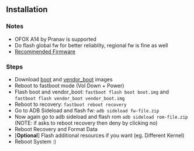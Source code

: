## Installation

### Notes
- OFOX A14 by Pranav is supported
- Do flash global fw for better reliablity, regional fw is fine as well
- [Recommended Firmware](https://xiaomifirmwareupdater.com/firmware/munch/stable/V14.0.6.0.TLMMIXM/)

### Steps
- Download [boot](https://t.me/QuickDump/12) and [vendor_boot](https://t.me/QuickDump/13) images
- Reboot to fastboot mode (Vol Down + Power)
- Flash boot and vendor_boot: `fastboot flash boot boot.img` and `fastboot flash vendor_boot vendor_boot.img`
- Reboot to recovery: `fastboot reboot recovery`
- Go to ADB Sideload and flash fw: `adb sideload fw-file.zip`
- Now again go to adb sideload and flash rom `adb sideload rom-file.zip` (NOTE: if asks to reboot recovery then deny by clicking no)
- Reboot Recovery and Format Data
- [**Optional**] Flash additional resources if you want (eg. Different Kernel)
- Reboot System :)
